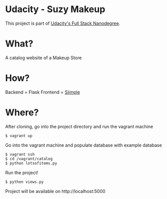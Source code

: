 # Udacity - Suzy Makeup

This project is part of [Udacity's Full Stack Nanodegree](https://br.udacity.com/course/full-stack-web-developer-nanodegree--nd004).

# What?

A catalog website of a Makeup Store

# How?

Backend =  Flask
Frontend = [Siimple](https://siimple.juanes.xyz/)


# Where?

After cloning, go into the project directory and run the vagrant machine

```
$ vagrant up
```

Go into the vagrant machine and populate database with example database

```
$ vagrant ssh
$ cd /vagrant/catalog
$ python lotsofitems.py
```

Run the project!

```
$ python views.py
```

Project will be available on http://localhost:5000
